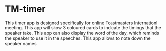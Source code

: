 # TM-timer
This timer app is designed specifically for online Toastmasters Internationl meeting.
This app will show 3 coloured cards to indicate the timings that the speaker take.
This app can also display the word of the day, which reminds the speaker to use it in the speeches.
This app allows to note down the speaker names
